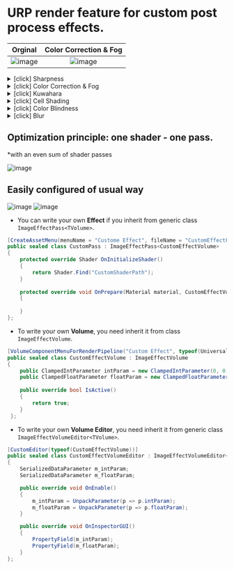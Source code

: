 # URP render feature for custom post process effects.

Orginal             |  Color Correction & Fog
:-------------------------:|:-------------------------:
![image](https://github.com/user-attachments/assets/304a4045-aa7a-486a-b8a2-a64b2acca617)  | ![image](https://github.com/user-attachments/assets/36eb2c31-b658-4d79-a1fd-ab97673247dd)

<details>
  <summary>[click] Sharpness</summary>
  
![image](https://github.com/user-attachments/assets/9f31e731-2d51-4fcd-afde-4a547134844c)
![image](https://github.com/user-attachments/assets/41774681-ce5a-437c-bd2c-d281e9fc4945)
  
</details>

<details>
   <summary>[click] Color Correction & Fog</summary>

![image](https://github.com/user-attachments/assets/e47cad49-8511-4b51-816e-085528747a2b)
![image](https://github.com/user-attachments/assets/984d3fa9-7e1c-4767-8360-d65f935d7c9f)
![image](https://github.com/user-attachments/assets/36eb2c31-b658-4d79-a1fd-ab97673247dd)
  
</details>

<details>
  <summary>[click] Kuwahara</summary>

![image](https://github.com/user-attachments/assets/2a2d56d7-be85-4973-baff-6565ab5917cd)
![image](https://github.com/user-attachments/assets/a4fcb28c-8273-4931-bee1-4df4b9fc71d4)

</details>

<details>
  <summary>[click] Cell Shading</summary>

![image](https://github.com/user-attachments/assets/a8ccf886-47c9-43bb-999b-0e17251975dc)
![image](https://github.com/user-attachments/assets/3b4f64db-e46b-461e-ac27-5a2ebf6ca9a4)

</details>

<details>
  <summary>[click] Color Blindness</summary>

![image](https://github.com/user-attachments/assets/942fa86b-f3c3-479f-a34c-2fd15efac20b)


<details>
  <summary>[click] Protanomaly</summary>

![image](https://github.com/user-attachments/assets/67b3a05d-77c0-44e2-a8e1-0209240d96fb)
  
</details>

<details>
  <summary>[click] Deuteranomaly</summary>

![image](https://github.com/user-attachments/assets/9d236e9a-d36c-442b-a325-c94cf42a1ce1)
  
</details>

<details>
  <summary>[click] Tritanomaly</summary>

![image](https://github.com/user-attachments/assets/822863a0-8434-4bd4-a4ff-821acc88ceb8)
  
</details>

</details>



<details>
  <summary>[click] Blur</summary>
  
![image](https://github.com/user-attachments/assets/5c7bc2c2-d0ca-47b7-b93a-bc02e5e4b466)
![image](https://github.com/user-attachments/assets/4dc30476-a154-40da-98df-051c85aa8ac2)

<details>
  <summary>[click] Box</summary>

![image](https://github.com/user-attachments/assets/90e0a78b-e024-4ac7-98dc-801ecde9566b)

</details>

<details>
  <summary>[click] Gaussian</summary>

![image](https://github.com/user-attachments/assets/b11859fc-b1aa-4017-9261-c74221592230)
  
</details>
  
</details>

</details>

## Optimization principle: one shader - one pass.
*with an even sum of shader passes

![image](https://github.com/user-attachments/assets/1ab1978d-ff2f-4333-9258-a41ec4bbd075)

## Easily configured of usual way

![image](https://github.com/user-attachments/assets/68dd0a05-15b8-46d1-b9b2-c458c8db8eb5)
![image](https://github.com/user-attachments/assets/f4a7b514-0fb9-40f7-b088-ac6db9ef08a7)

* You can write your own **Effect** if you inherit from generic class `ImageEffectPass<TVolume>`.
```c#
[CreateAssetMenu(menuName = "Custome Effect", fileName = "CustomEffectFile", order = 51)]
public sealed class CustomPass : ImageEffectPass<CustomEffectVolume>
{
    protected override Shader OnInitializeShader()
    {
        return Shader.Find("CustomShaderPath");
    }
        
    protected override void OnPrepare(Material material, CustomEffectVolume volume, Queue<int> shaderPasses)
    {
                    
    }
};
```

* To write your own **Volume**, you need inherit it from class `ImageEffectVolume`.
```c#
[VolumeComponentMenuForRenderPipeline("Custom Effect", typeof(UniversalRenderPipeline))]
public sealed class CustomEffectVolume : ImageEffectVolume
{
    public ClampedIntParameter intParam = new ClampedIntParameter(0, 0, 10);
    public ClampedFloatParameter floatParam = new ClampedFloatParameter(0.5f, 0f, 1f);
        
    public override bool IsActive()
    {
        return true;
    }
 };
```

* To write your own **Volume Editor**, you need inherit it from generic class `ImageEffectVolumeEditor<TVolume>`.
```c#
[CustomEditor(typeof(CustomEffectVolume))]
public sealed class CustomEffectVolumeEditor : ImageEffectVolumeEditor<CustomEffectVolume>
{
    SerializedDataParameter m_intParam;
    SerializedDataParameter m_floatParam;

    public override void OnEnable()
    {
        m_intParam = UnpackParameter(p => p.intParam);
        m_floatParam = UnpackParameter(p => p.floatParam);
    }

    public override void OnInspectorGUI()
    {
        PropertyField(m_intParam);
        PropertyField(m_floatParam);
    }
};
```
